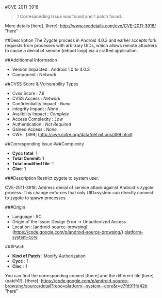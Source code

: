 #CVE-2011-3918
>1 Corresponding Issue was found and 1 patch found.

More details [here].
[here]: http://www.cvedetails.com/cve/CVE-2011-3918/ "here"

##Description
The Zygote process in Android 4.0.3 and earlier accepts fork requests from processes with arbitrary UIDs, which allows remote attackers to cause a denial of service (reboot loop) via a crafted application.

##Additionnal Information
* Version Impacted : Android 1.0 to 4.0.3
* Component : Network

##CVSS Score & Vulnerability Types
* Cvss Score : 7.8
* CVSS Access : *Network*
* Confidentiality Impact : *None*
* Integrity Impact : *None*
* Availbility Impact : *Complete*
* Access Complexity : *Low*
* Authentication : *Not Required*
* Gained Access : *None*
* CWE : [399] (http://cwe.mitre.org/data/definitions/399.html) 

##Corresponding Issue
###Complexity
* **Cycc total**: 1
* **Total Commit**: 1
* **Total modified file**: 1
* **Cloc**: 1


###Description
Restrict zygote to system user.

CVE-2011-3918: Address denial of service attack against Android's
zygote process. This change enforces that only UID=system can
directly connect to zygote to spawn processes.
  
###Origin
* Language : RC
* Origin of the Issue: Design Error -> Unauthorized Access
* Location : [android-source-browsing] (https://code.google.com/p/android-source-browsing/)
[platform-system-core](https://android.googlesource.com/platform/system/core/)

###Patch
* **Kind of Patch** : Modify Authorization
* **Cycc** : 1
* **Cloc** : 1


You can find the corresponding commit [there] and the different file [here] (patch1/).
[there]: https://code.google.com/p/android-source-browsing/source/detail?repo=platform--system--core&r=e7fd911fd42b "here"

